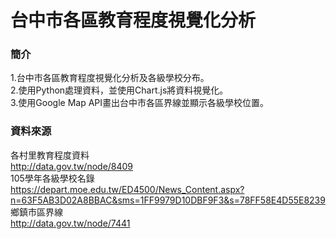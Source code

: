# 台中市各區教育程度視覺化分析

### 簡介
1.台中市各區教育程度視覺化分析及各級學校分布。  
2.使用Python處理資料，並使用Chart.js將資料視覺化。  
3.使用Google Map API畫出台中市各區界線並顯示各級學校位置。  

### 資料來源
各村里教育程度資料  
http://data.gov.tw/node/8409  
105學年各級學校名錄  
https://depart.moe.edu.tw/ED4500/News_Content.aspx?n=63F5AB3D02A8BBAC&sms=1FF9979D10DBF9F3&s=78FF58E4D55E8239  
鄉鎮市區界線  
http://data.gov.tw/node/7441   
